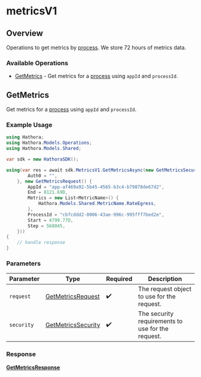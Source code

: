 # metricsV1

## Overview

Operations to get metrics by [process](https://hathora.dev/docs/concepts/hathora-entities#process). We store 72 hours of metrics data.

### Available Operations

* [GetMetrics](#getmetrics) - Get metrics for a [process](https://hathora.dev/docs/concepts/hathora-entities#process) using `appId` and `processId`.

## GetMetrics

Get metrics for a [process](https://hathora.dev/docs/concepts/hathora-entities#process) using `appId` and `processId`.

### Example Usage

```csharp
using Hathora;
using Hathora.Models.Operations;
using Hathora.Models.Shared;

var sdk = new HathoraSDK();

using(var res = await sdk.MetricsV1.GetMetricsAsync(new GetMetricsSecurity() {
        Auth0 = "",
    }, new GetMetricsRequest() {
        AppId = "app-af469a92-5b45-4565-b3c4-b79878de67d2",
        End = 8121.69D,
        Metrics = new List<MetricName>() {
            Hathora.Models.Shared.MetricName.RateEgress,
        },
        ProcessId = "cbfcddd2-0006-43ae-996c-995fff7bed2e",
        Start = 4799.77D,
        Step = 568045,
    }))
{
    // handle response
}
```

### Parameters

| Parameter                                                           | Type                                                                | Required                                                            | Description                                                         |
| ------------------------------------------------------------------- | ------------------------------------------------------------------- | ------------------------------------------------------------------- | ------------------------------------------------------------------- |
| `request`                                                           | [GetMetricsRequest](../../models/operations/GetMetricsRequest.md)   | :heavy_check_mark:                                                  | The request object to use for the request.                          |
| `security`                                                          | [GetMetricsSecurity](../../models/operations/GetMetricsSecurity.md) | :heavy_check_mark:                                                  | The security requirements to use for the request.                   |


### Response

**[GetMetricsResponse](../../models/operations/GetMetricsResponse.md)**

